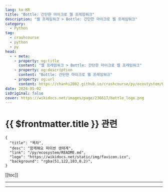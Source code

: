 ```yaml
---
lang: ko-KR
title: "Bottle: 간단한 마이크로 웹 프레임워크"
description: "웹 프레임워크 > Bottle: 간단한 마이크로 웹 프레임워크"
category:
  - Python
tag: 
  - crashcourse
  - python
  - py
head:
  - - meta:
    - property: og:title
      content: "웹 프레임워크 > Bottle: 간단한 마이크로 웹 프레임워크"
    - property: og:description
      content: "Bottle: 간단한 마이크로 웹 프레임워크"
    - property: og:url
      content: https://chanhi2002.github.io/crashcourse/py/ecostystem/06/web-framework/bottle.html
date: 2024-05-02
isOriginal: false
cover: https://wikidocs.net/images/page/236617/bottle_logo.png
---
```


# {{ $frontmatter.title }} 관련

```component VPCard
{
  "title": "목차",
  "desc": "함께해요 파이썬 생태계",
  "link": "/py/ecosystem/README.md",
  "logo": "https://wikidocs.net/static/img/favicon.ico",
  "background": "rgba(51,122,183,0.2)",
}
```

[[toc]]

---

<SiteInfo
  name="Bottle: 간단한 마이크로 웹 프레임워크 | WikiDocs"
  desc="함께해요 파이썬 생태계"
  url="https://wikidocs.net/236617"
  logo="https://wikidocs.net/static/img/favicon.ico"
  preview="https://wikidocs.net/images/page/236617/bottle_logo.png"/>

<!-- TODO: 작성 -->

---

<TagLinks />